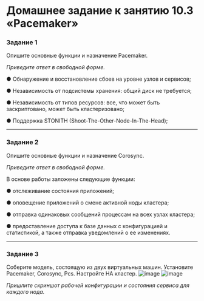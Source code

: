 # Домашнее задание к занятию 10.3 «Pacemaker»


### Задание 1

Опишите основные функции и назначение Pacemaker.

*Приведите ответ в свободной форме.*


● Обнаружение и восстановление сбоев на уровне узлов и
сервисов;


● Независимость от подсистемы хранения: общий диск не
требуется;


● Независимость от типов ресурсов: все, что может быть
заскриптовано, может быть кластеризовано;


● Поддержка STONITH (Shoot-The-Other-Node-In-The-Head);


---

### Задание 2

Опишите основные функции и назначение Corosync.

*Приведите ответ в свободной форме.*

В основе работы заложены следующие функции:


● отслеживание состояния приложений;


● оповещение приложений о смене активной ноды кластера;


● отправка одинаковых сообщений процессам на всех узлах
кластера;


● предоставление доступа к базе данных с конфигурацией и
статистикой, а также отправка уведомлений о ее изменениях.



---

### Задание 3

Соберите модель, состоящую из двух виртуальных машин. Установите Pacemaker, Corosync, Pcs. Настройте HA кластер.
![image](https://github.com/nikotin8899/home-lab/assets/56605975/991fc48b-dbce-4ed7-82f8-f5a8bedb18ef)
![image](https://github.com/nikotin8899/home-lab/assets/56605975/052c39dd-a49c-4ebd-a4b6-5eb9df9b6681)




*Пришлите скриншот рабочей конфигурации и состояния сервиса для каждого нода.*
